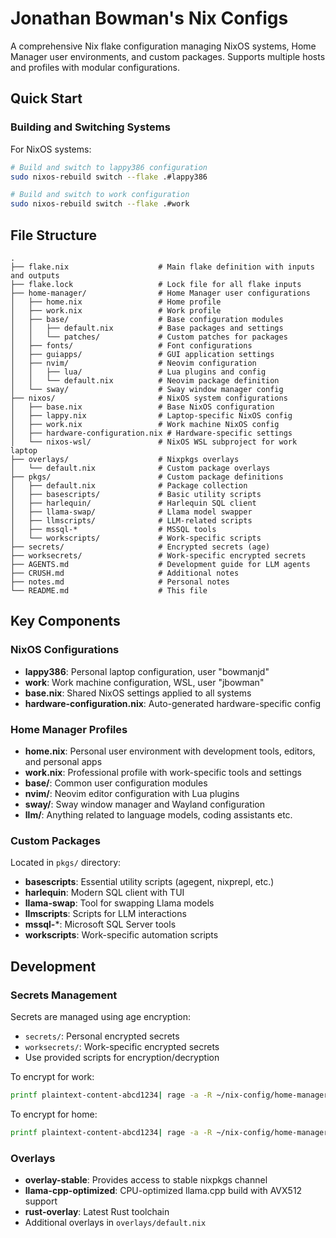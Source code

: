 # Jonathan Bowman's Nix Configs

A comprehensive Nix flake configuration managing NixOS systems, Home Manager user environments, and custom packages. Supports multiple hosts and profiles with modular configurations.

## Quick Start

### Building and Switching Systems

For NixOS systems:
```bash
# Build and switch to lappy386 configuration
sudo nixos-rebuild switch --flake .#lappy386

# Build and switch to work configuration
sudo nixos-rebuild switch --flake .#work
```

## File Structure

```
.
├── flake.nix                    # Main flake definition with inputs and outputs
├── flake.lock                   # Lock file for all flake inputs
├── home-manager/                # Home Manager user configurations
│   ├── home.nix                 # Home profile
│   ├── work.nix                 # Work profile
│   ├── base/                    # Base configuration modules
│   │   ├── default.nix          # Base packages and settings
│   │   └── patches/             # Custom patches for packages
│   ├── fonts/                   # Font configurations
│   ├── guiapps/                 # GUI application settings
│   ├── nvim/                    # Neovim configuration
│   │   ├── lua/                 # Lua plugins and config
│   │   └── default.nix          # Neovim package definition
│   └── sway/                    # Sway window manager config
├── nixos/                       # NixOS system configurations
│   ├── base.nix                 # Base NixOS configuration
│   ├── lappy.nix                # Laptop-specific NixOS config
│   ├── work.nix                 # Work machine NixOS config
│   ├── hardware-configuration.nix # Hardware-specific settings
│   └── nixos-wsl/               # NixOS WSL subproject for work laptop
├── overlays/                    # Nixpkgs overlays
│   └── default.nix              # Custom package overlays
├── pkgs/                        # Custom package definitions
│   ├── default.nix              # Package collection
│   ├── basescripts/             # Basic utility scripts
│   ├── harlequin/               # Harlequin SQL client
│   ├── llama-swap/              # Llama model swapper
│   ├── llmscripts/              # LLM-related scripts
│   ├── mssql-*                  # MSSQL tools
│   └── workscripts/             # Work-specific scripts
├── secrets/                     # Encrypted secrets (age)
├── worksecrets/                 # Work-specific encrypted secrets
├── AGENTS.md                    # Development guide for LLM agents
├── CRUSH.md                     # Additional notes
├── notes.md                     # Personal notes
└── README.md                    # This file
```

## Key Components

### NixOS Configurations

- **lappy386**: Personal laptop configuration, user "bowmanjd"
- **work**: Work machine configuration, WSL, user "jbowman"
- **base.nix**: Shared NixOS settings applied to all systems
- **hardware-configuration.nix**: Auto-generated hardware-specific config

### Home Manager Profiles

- **home.nix**: Personal user environment with development tools, editors, and personal apps
- **work.nix**: Professional profile with work-specific tools and settings
- **base/**: Common user configuration modules
- **nvim/**: Neovim editor configuration with Lua plugins
- **sway/**: Sway window manager and Wayland configuration
- **llm/**: Anything related to language models, coding assistants etc.

### Custom Packages

Located in `pkgs/` directory:
- **basescripts**: Essential utility scripts (agegent, nixprepl, etc.)
- **harlequin**: Modern SQL client with TUI
- **llama-swap**: Tool for swapping Llama models
- **llmscripts**: Scripts for LLM interactions
- **mssql-***: Microsoft SQL Server tools
- **workscripts**: Work-specific automation scripts

## Development

### Secrets Management

Secrets are managed using age encryption:
- `secrets/`: Personal encrypted secrets
- `worksecrets/`: Work-specific encrypted secrets
- Use provided scripts for encryption/decryption

To encrypt for work:

```sh
printf plaintext-content-abcd1234| rage -a -R ~/nix-config/home-manager/worksecrets/age.key.pub > ~/nix-config/home-manager/worksecrets/secret_name.enc.txt
```

To encrypt for home:

```sh
printf plaintext-content-abcd1234| rage -a -R ~/nix-config/home-manager/secrets/age.key.pub > ~/nix-config/home-manager/secrets/secret_name.enc.txt
```

### Overlays

- **overlay-stable**: Provides access to stable nixpkgs channel
- **llama-cpp-optimized**: CPU-optimized llama.cpp build with AVX512 support
- **rust-overlay**: Latest Rust toolchain
- Additional overlays in `overlays/default.nix`